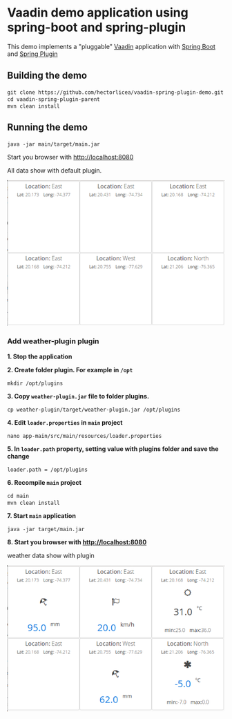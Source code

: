 # Vaadin demo application using spring-boot and spring-plugin

This demo implements a "pluggable" [Vaadin](https://vaadin.com) application with [Spring Boot](https://projects.spring.io/spring-boot/) and [Spring Plugin](https://github.com/spring-projects/spring-plugin)

## Building the demo
```
git clone https://github.com/hectorlicea/vaadin-spring-plugin-demo.git
cd vaadin-spring-plugin-parent
mvn clean install
```

## Running the demo
```
java -jar main/target/main.jar
```
Start you browser with <http://localhost:8080>

All data show with default plugin.

![With default plugin](img/withdefaultplugin.png)

### Add weather-plugin plugin

**1. Stop the application**

**2. Create folder plugin. For example in `/opt`**
```
mkdir /opt/plugins
```

**3. Copy `weather-plugin.jar` file to folder plugins.**
```
cp weather-plugin/target/weather-plugin.jar /opt/plugins
```

**4. Edit `loader.properties` in `main` project**
```
nano app-main/src/main/resources/loader.properties
```
**5. In `loader.path` property, setting value with plugins folder and save the change**
```
loader.path = /opt/plugins
```
**6. Recompile `main` project**
```
cd main
mvn clean install
```
**7. Start `main` application**
```
java -jar target/main.jar
```
**8. Start you browser with <http://localhost:8080>**

weather data show with plugin 

![With wetaher plugin](img/withweatherplugin.png)